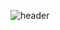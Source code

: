 
![header](https://capsule-render.vercel.app/api?type=wave&color=0:43cea2,100:43cea2&height=300&section=header&text=HELLO&fontSize=90&animation=fadeIn&fontColor=fff&fontAlignY=40)

